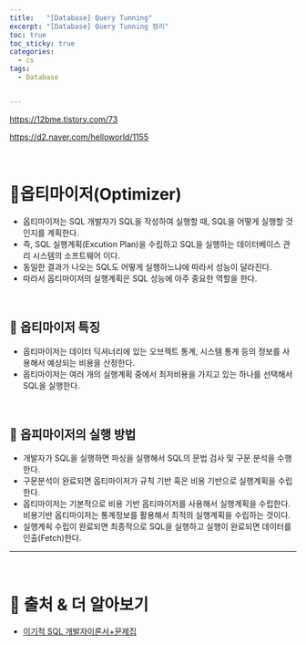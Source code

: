 ```yaml
---
title:   "[Database] Query Tunning"
excerpt: "[Database] Query Tunning 정리"
toc: true
toc_sticky: true
categories:
  - cs
tags:
  - Database


---
```

https://12bme.tistory.com/73

https://d2.naver.com/helloworld/1155

<br>

# 📝옵티마이저(Optimizer)

* 옵티마이저는 SQL 개발자가 SQL을 작성하여 실행할 때, SQL을 어떻게 실행할 것인지를 계획한다.
* 즉, SQL 실행계획(Excution Plan)을 수립하고 SQL을 실행하는 데이터베이스 관리 시스템의 소프트웨어 이다.
* 동일한 결과가 나오는 SQL도 어떻게 실행하느냐에 따라서 성능이 달라진다.
* 따라서 옵티마이저의 실행계획은 SQL 성능에 아주 중요한 역할을 한다. 

<br>

## 📌 옵티마이저 특징

- 옵티마이저는 데이터 딕셔너리에 있는 오브젝트 통계, 시스템 통계 등의 정보를 사용해서 예상되는 비용을 산정한다. 
- 옵티마이저는 여러 개의 실행계획 중에서 최저비용을 가지고 있는 하나를 선택해서 SQL을 실행한다.

<br>

## 📌 옵피마이저의 실행 방법

- 개발자가 SQL을 실행하면 파싱을 실행해서 SQL의 문법 검사 및 구문 분석을 수행한다.
- 구문분석이 완료되면 옵티마이저가 규칙 기반 혹은 비용 기반으로 실행계획을 수립한다.
- 옵티마이저는 기본적으로 비용 기반 옵티마이저를 사용해서 실행계획을 수립한다. 비용기반 옵티마이저는 통계정보를 활용해서 최적의 실행계획을 수립하는 것이다.
- 실행계쇡 수립이 완료되면 최종적으로 SQL을 실행하고 실행이 완료되면 데이터를 인출(Fetch)한다. 

------

<br>

# 🔎 출처 & 더 알아보기

- [이기적 SQL 개발자이론서+문제집](https://book.naver.com/bookdb/book_detail.nhn?bid=14364997)

